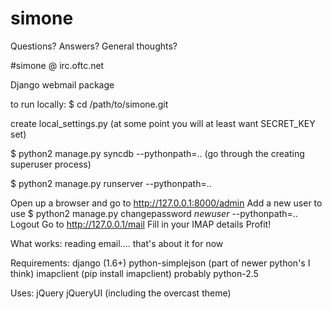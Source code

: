 simone
======

Questions? Answers? General thoughts?

#simone @ irc.oftc.net

Django webmail package

to run locally:
$ cd /path/to/simone.git

create local_settings.py (at some point you will at least want SECRET_KEY set)

$ python2 manage.py syncdb --pythonpath=..
(go through the creating superuser process)

$ python2 manage.py runserver --pythonpath=..

Open up a browser and go to http://127.0.0.1:8000/admin
Add a new user to use
$ python2 manage.py changepassword *newuser* --pythonpath=..
Logout
Go to http://127.0.0.1/mail
Fill in your IMAP details
Profit!


What works:
reading email.... that's about it for now

Requirements:
django (1.6+)
python-simplejson (part of newer python's I think)
imapclient (pip install imapclient)
probably python-2.5

Uses:
jQuery
jQueryUI (including the overcast theme)

